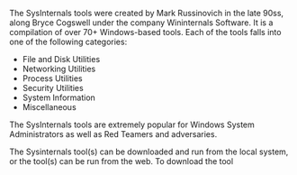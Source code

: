 The SysInternals tools were created by Mark Russinovich in the late 90ss, along Bryce Cogswell under the company Wininternals Software. It is a compilation of over 70+ Windows-based tools. Each of the tools falls into one of the following categories:
- File and Disk Utilities
- Networking Utilities
- Process Utilities
- Security Utilities
- System Information
- Miscellaneous

The SysInternals tools are extremely popular for Windows System Administrators as well as Red Teamers and adversaries.

The Sysinternals tool(s) can be downloaded and run from the local system, or the tool(s) can be run from the web. To download the tool